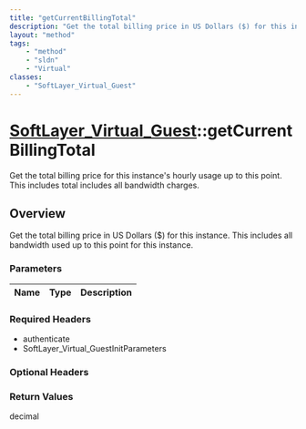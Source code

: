 ```yaml
---
title: "getCurrentBillingTotal"
description: "Get the total billing price in US Dollars ($) for this instance. This includes all bandwidth used up to this point for t... "
layout: "method"
tags:
    - "method"
    - "sldn"
    - "Virtual"
classes:
    - "SoftLayer_Virtual_Guest"
---
```

# [SoftLayer_Virtual_Guest](/reference/services/SoftLayer_Virtual_Guest)::getCurrentBillingTotal

Get the total billing price for this instance's hourly usage up to this point. This includes total includes all bandwidth charges.


## Overview 
Get the total billing price in US Dollars ($) for this instance. This includes all bandwidth used up to this point for this instance. 

### Parameters 
|Name | Type | Description |
| --- | --- | --- |


### Required Headers
* authenticate
* SoftLayer_Virtual_GuestInitParameters

### Optional Headers

### Return Values
decimal


